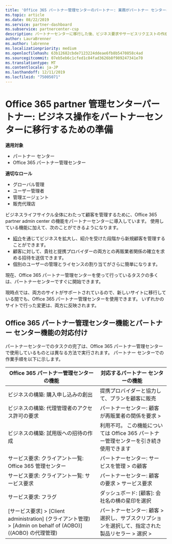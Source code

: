 ```yaml
---
title: 'Office 365 パートナー管理センターのパートナー: 業務がパートナー センターに移行する | パートナー センター'
ms.topic: article
ms.date: 08/22/2019
ms.service: partner-dashboard
ms.subservice: partnercenter-csp
description: パートナーセンターに移行した後、ビジネス要求やサービスリクエストの作成など、一般的な Office 365 partner 管理センターの機能を見つけます。
author: LauraBrenner
ms.author: labrenne
ms.localizationpriority: medium
ms.openlocfilehash: 63b12682cbde7123224ddeae6fb8b5470858c4ad
ms.sourcegitcommit: 07eb5eb6c1cfed1c84fad3626b8f989247341e70
ms.translationtype: MT
ms.contentlocale: ja-JP
ms.lasthandoff: 12/11/2019
ms.locfileid: "75005071"
---
```

# <a name="office-365-partner-admin-center-partners-get-ready-to-move-business-operations-to-partner-center"></a>Office 365 partner 管理センターパートナー: ビジネス操作をパートナーセンターに移行するための準備

**適用対象** 

- パートナー センター
- Office 365 パートナー管理センター

**適切なロール**
-   グローバル管理
-   ユーザー管理者
-   管理エージェント
-   販売代理店

ビジネスライフサイクル全体にわたって顧客を管理するために、Office 365 partner admin center の機能をパートナーセンターに導入しています。 使用している機能に加えて、次のことができるようになります。 

*  [紹介](referrals.md)を通じてビジネスを拡大し、紹介を受けた段階から新規顧客を管理することができます。
*  顧客に対して、貴社と提携プロバイダーの両方との再販業者関係の確立を求める招待を送信できます。
*  個別のユーザーの管理とライセンスの割り当てがさらに簡単になります。

現在、Office 365 パートナー管理センターを使って行っているタスクの多くは、パートナーセンターですぐに開始できます。 

現時点では、両方のサイトがサポートされているので、新しいサイトに移行している間でも、Office 365 パートナー管理センターを使用できます。 いずれかのサイトで行った変更は、両方に反映されます。

## <a name="find-office-365-partner-admin-center-features-in-partner-center"></a>Office 365 パートナー管理センター機能とパートナー センター機能の対応付け

パートナーセンターでのタスクの完了は、Office 365 パートナー管理センターで使用しているものとは異なる方法で実行されます。 パートナー センターでの作業手順を以下に示します。

| Office 365 パートナー管理センターの機能                       | 対応するパートナー センターの機能 | 
|   -----------------------------------------------  | -------------- |
| ビジネスの構築: 購入申し込みの創出 | 提携プロバイダーと協力して、プランを顧客に販売 |
| ビジネスの構築: 代理管理者のアクセス許可の要求 | パートナーセンター: 顧客が再販業者の関係を要求 > |
| ビジネスの構築: 試用版への招待の作成 | 利用不可。 この機能については Office 365 パートナー管理センターを引き続き使用できます |
| サービス要求: クライアント一覧: Office 365 管理センター | パートナーセンター: サービスを管理 > の顧客 |
| サービス要求: クライアント一覧: サービス要求 | パートナーセンター: 顧客の要求 > サービス要求 |
| サービス要求: フラグ | ダッシュボード: [顧客]: 会社名の横の星印を選択 |
| [サービス要求] > [Client administration] (クライアント管理) > [Admin on behalf of (AOBO)] ((AOBO) の代理管理) | パートナーセンター: 顧客 > 選択し、サブスクリプションを選択して、指定された製品リセラー > 選択 > |

